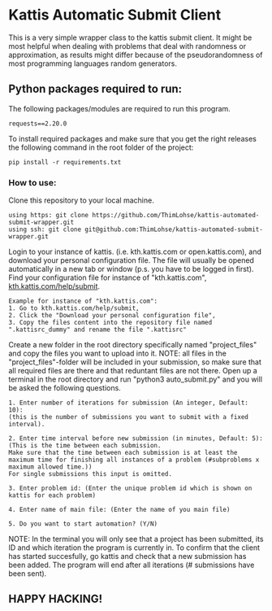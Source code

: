 # Kattis Automatic Submit Client
This is a very simple wrapper class to the kattis submit client. It might be most helpful when dealing with problems that deal with randomness or approximation, as results might differ because of the pseudorandomness of most programming languages random generators.
## Python packages required to run:
The following packages/modules are required to run this program.
```
requests==2.20.0
```  
To install required packages and make sure that you get the right releases the following command in the root folder of the project:
```
pip install -r requirements.txt
```
### How to use:
Clone this repository to your local machine.
```
using https: git clone https://github.com/ThimLohse/kattis-automated-submit-wrapper.git
using ssh: git clone git@github.com:ThimLohse/kattis-automated-submit-wrapper.git
```
Login to your instance of kattis. (i.e. kth.kattis.com or open.kattis.com), and download your personal configuration file.
The file will usually be opened automatically in a new tab or window (p.s. you have to be logged in first).
Find your configuration file for instance of "kth.kattis.com", [kth.kattis.com/help/submit](https://kth.kattis.com/help/submit).
```
Example for instance of "kth.kattis.com":
1. Go to kth.kattis.com/help/submit,
2. Click the "Download your personal configuration file",
3. Copy the files content into the repository file named ".kattisrc_dummy" and rename the file ".kattisrc"
```
Create a new folder in the root directory specifically named "project_files" and copy the files you want to upload into it.
NOTE: all files in the "project_files"-folder will be included in your submission, so make sure that all required files are there and that reduntant files are not there.
Open up a terminal in the root directory and run "python3 auto_submit.py" and you will be asked the following questions.
```
1. Enter number of iterations for submission (An integer, Default: 10):
(this is the number of submissions you want to submit with a fixed interval).

2. Enter time interval before new submission (in minutes, Default: 5):
(This is the time between each submission.
Make sure that the time between each submission is at least the maximum time for finishing all instances of a problem (#subproblems x maximum allowed time.))
For single submissions this input is omitted.

3. Enter problem id: (Enter the unique problem id which is shown on kattis for each problem)

4. Enter name of main file: (Enter the name of you main file)

5. Do you want to start automation? (Y/N)
```
NOTE: In the terminal you will only see that a project has been submitted, its ID and which iteration the program is currently in. To confirm that the client has started succesfully, go kattis and check that a new submission has been added.
The program will end after all iterations (# submissions have been sent).

## HAPPY HACKING!
